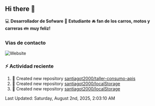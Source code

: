 ## Hi there 👋

:computer: **Desarrollador de Sofware**
:pencil: **Estudiante**
:oncoming_automobile: **fan de los carros, motos y carreras**
:family: **muy feliz!**

### Vias de contacto
![Website](https://img.shields.io/website?url=https%3A%2F%2Fgithub.com%2Fsantiagot2000)

### :zap: Actividad reciente
<!--RECENT_ACTIVITY:start-->
1. 📔 Created new repository [santiagot2000/taller-consumo-apis](https://github.com/santiagot2000/taller-consumo-apis)<br>
2. 📔 Created new repository [santiagot2000/localStorage](https://github.com/santiagot2000/localStorage)<br>
3. 📔 Created new repository [santiagot2000/localStorage](https://github.com/santiagot2000/localStorage)<br>
<!--RECENT_ACTIVITY:end-->
<!--RECENT_ACTIVITY:last_update-->
Last Updated: Saturday, August 2nd, 2025, 2:03:10 AM
<!--RECENT_ACTIVITY:last_update_end-->
